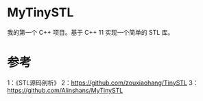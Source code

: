 # MyTinySTL
我的第一个 C++ 项目。基于 C++ 11 实现一个简单的 STL 库。


# 参考
1：《STL源码剖析》
2：https://github.com/zouxiaohang/TinySTL
3：https://github.com/Alinshans/MyTinySTL
